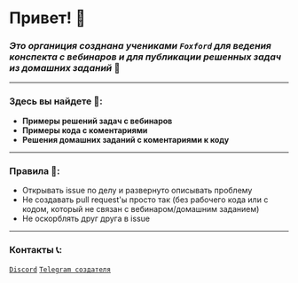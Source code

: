 # **Привет!** 🖖

### *Это органиция созднана учениками `Foxford` для ведения конспекта с вебинаров и для публикации решенных задач из домашних заданий* 🦊
---
### Здесь вы найдете 🔎:
+ **Примеры решений задач с вебинаров**
+ **Примеры кода с коментариями**
+ **Решения домашних заданий с коментариями к коду**
---
### Правила 📢:
+ Открывать issue по делу и развернуто описывать проблему
+ Не создавать pull request'ы просто так (без рабочего кода или с кодом, который не связан с вебинаром/домашним заданием)
+ Не оскорблять друг друга в issue
---
### Контакты 📞:
[`Discord`](https://discord.gg/hTUqDCNNW6)
[`Telegram создателя`](https://t.me/s0_er)
